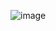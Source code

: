 ![image](https://github.com/Organization-ES43C-2023-2/UTFIT-ES43C-2023.2/assets/135267270/ed44307d-fa22-4f98-a993-cd49ef5f2123)
